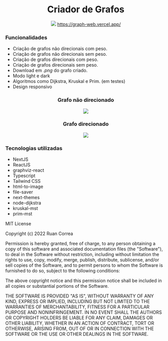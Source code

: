 <div>
    <div align = "center">
        <h1>Criador de Grafos</h1>
        <img src="https://user-images.githubusercontent.com/47988061/155004556-e9371621-9da1-4ae5-9fc0-992d58b73c5c.png"/>
        <a href="https://graph-web.vercel.app/" target="_blank">https://graph-web.vercel.app/</a>
    </div>
    <h3>Funcionalidades</h3>
    <ul>
        <li>Criação de grafos não direcionais com peso.</li>
        <li>Criação de grafos não direcionais sem peso.</li>
        <li>Criação de grafos direcionais com peso.</li>
        <li>Criação de grafos direcionais sem peso.</li>
        <li>Download em <i>.png</i> do grafo criado.</li>
        <li>Modo light e dark</li>
        <li>Algoritmos como Dijkstra, Kruskal e Prim. (em testes)</li>
        <li>Design responsivo</li>
    </ul>
    <div align = "center">
    <h3>Grafo não direcionado</h3>
    <img src="https://user-images.githubusercontent.com/47988061/155004843-d5acb7c0-1369-4c75-b7f7-b736a2a6d5f5.gif"/>
    </div>
    <div align = "center">
    <h3>Grafo direcionado</h3>
    <img src="https://user-images.githubusercontent.com/47988061/155004796-3f389e6e-f196-4ec4-b76b-b3f4bcd20463.gif"/>
    </div>
    <h3>Tecnologias utilizadas</h3>
    <ul>
        <li>NextJS</li>
        <li>ReactJS</li>
        <li>graphviz-react</li>
        <li>Typescript</li>
        <li>Tailwind CSS</li>
        <li>html-to-image</li>
        <li>file-saver</li>
        <li>next-themes</li>
        <li>node-dijkstra</li>
        <li>kruskal-mst</li>
        <li>prim-mst</li>
    </ul>
</div>



MIT License

Copyright (c) 2022 Ruan Correa

Permission is hereby granted, free of charge, to any person obtaining a copy
of this software and associated documentation files (the "Software"), to deal
in the Software without restriction, including without limitation the rights
to use, copy, modify, merge, publish, distribute, sublicense, and/or sell
copies of the Software, and to permit persons to whom the Software is
furnished to do so, subject to the following conditions:

The above copyright notice and this permission notice shall be included in all
copies or substantial portions of the Software.

THE SOFTWARE IS PROVIDED "AS IS", WITHOUT WARRANTY OF ANY KIND, EXPRESS OR
IMPLIED, INCLUDING BUT NOT LIMITED TO THE WARRANTIES OF MERCHANTABILITY,
FITNESS FOR A PARTICULAR PURPOSE AND NONINFRINGEMENT. IN NO EVENT SHALL THE
AUTHORS OR COPYRIGHT HOLDERS BE LIABLE FOR ANY CLAIM, DAMAGES OR OTHER
LIABILITY, WHETHER IN AN ACTION OF CONTRACT, TORT OR OTHERWISE, ARISING FROM,
OUT OF OR IN CONNECTION WITH THE SOFTWARE OR THE USE OR OTHER DEALINGS IN THE
SOFTWARE.
